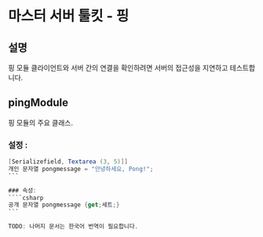 # 마스터 서버 툴킷 - 핑

## 설명
핑 모듈 클라이언트와 서버 간의 연결을 확인하려면 서버의 접근성을 지연하고 테스트합니다.

## pingModule

핑 모듈의 주요 클래스.

### 설정 :
````csharp
[Serializefield, Textarea (3, 5)]]
개인 문자열 pongmessage = "안녕하세요, Pong!";
```

### 속성:
````csharp
공개 문자열 pongmessage {get;세트;}
```

TODO: 나머지 문서는 한국어 번역이 필요합니다.
